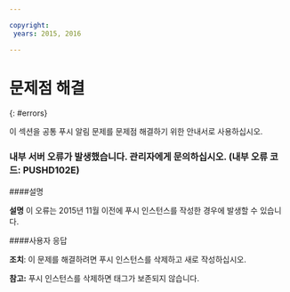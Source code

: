 ```yaml
---

copyright:
 years: 2015, 2016

---
```


# 문제점 해결
{: #errors}

이 섹션을 공통 푸시 알림 문제를 문제점 해결하기 위한 안내서로 사용하십시오.


### 내부 서버 오류가 발생했습니다. 관리자에게 문의하십시오. (내부 오류 코드: PUSHD102E)

####설명

**설명** 이 오류는 2015년 11월 이전에 푸시 인스턴스를 작성한 경우에 발생할 수 있습니다.  

####사용자 응답

**조치**: 이 문제를 해결하려면 푸시 인스턴스를 삭제하고 새로 작성하십시오.

**참고:** 푸시 인스턴스를 삭제하면 태그가 보존되지 않습니다.

